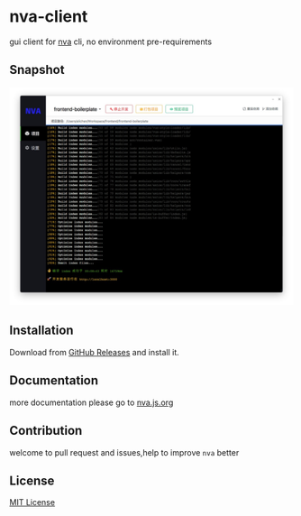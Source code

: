 nva-client
===

gui client for [nva](https://github.com/ali322/nva) cli, no environment pre-requirements

## Snapshot
![snapshot](./snapshot/snapshot.png)

## Installation
Download from [GitHub Releases](https://github.com/ali322/nva-client/releases) and install it.

## Documentation

more documentation please go to [nva.js.org](http://nva.js.org)

## Contribution

welcome to pull request and issues,help to improve `nva` better 

## License

[MIT License](http://en.wikipedia.org/wiki/MIT_License)